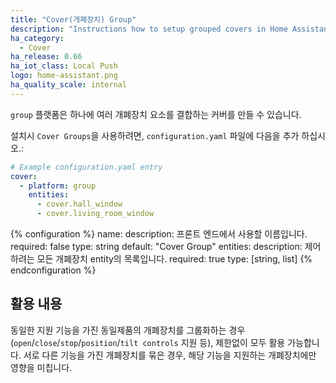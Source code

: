 ```yaml
---
title: "Cover(개폐장치) Group"
description: "Instructions how to setup grouped covers in Home Assistant."
ha_category:
  - Cover
ha_release: 0.66
ha_iot_class: Local Push
logo: home-assistant.png
ha_quality_scale: internal
---
```


`group` 플랫폼은 하나에 여러 개폐장치 요소를 결합하는 커버를 만들 수 있습니다.

설치시 `Cover Groups`을 사용하려면, `configuration.yaml` 파일에 다음을 추가 하십시오.:

```yaml
# Example configuration.yaml entry
cover:
  - platform: group
    entities:
      - cover.hall_window
      - cover.living_room_window
```

{% configuration %}
  name:
    description: 프론트 엔드에서 사용할 이름입니다.
    required: false
    type: string
    default: "Cover Group"
  entities:
    description: 제어하려는 모든 개폐장치 entity의 목록입니다.
    required: true
    type: [string, list]
{% endconfiguration %}

## 활용 내용

동일한 지원 기능을 가진 동일제품의 개폐장치를 그룹화하는 경우  (`open`/`close`/`stop`/`position`/`tilt controls` 지원 등), 제한없이 모두 활용 가능합니다. 서로 다른 기능을 가진 개폐장치를 묶은 경우, 해당 기능을 지원하는 개폐장치에만 영향을 미칩니다.